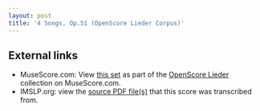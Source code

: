 ```yaml
---
layout: post
title: '4 Songs, Op.51 (OpenScore Lieder Corpus)'
---
```


## External links

- MuseScore.com: View [this set] as part of the [OpenScore Lieder] collection on MuseScore.com.
- IMSLP.org: view the [source PDF file(s)][IMSLP] that this score was transcribed from.

[IMSLP]: https://imslp.org/wiki/Special:ReverseLookup/291524
[this set]: https://musescore.com/openscore-lieder-corpus/sets/5102376
[OpenScore Lieder]: https://musescore.com/openscore-lieder-corpus
